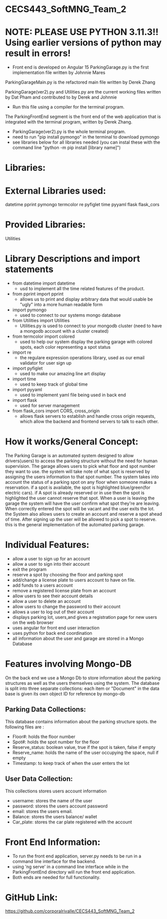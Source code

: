 # CECS443_SoftMNG_Team_2

# NOTE: PLEASE USE PYTHON 3.11.3!! Using earlier versions of python may result in errors!
 - Front end is developed on Angular 15
ParkingGarage.py is the first implementation file written by Johnnie Mares 

ParkingGarageMain.py is the refactored main file written by Derek Zhang

ParkingGarage(ver2).py and Utilities.py are the current working files written by Dat Pham and contributed to by Derek and Johnnie
   - Run this file using a compiler for the terminal program.

The ParkingFrontEnd segment is the front end of the web application that is integrated with the terminal program, written by Derek Zhang.

 - ParkingGarage(ver2).py is the whole terminal program.
 - need to run "pip install pymongo" in the terminal to download pymongo
 - see libraries below for all libraries needed (you can instal these with the command line "python -m pip install [library name]")

 # Libraries:
   # External Libraries used:
   datetime
   pprint
   pymongo
   termcolor
   re
   pyfiglet
   time
   pyyaml
   flask
   flask_cors

   # Provided Libraries:
   Utilities

   # Library Descriptions and import statements
 - from datetime import datetime
    - usd to implement all the time related features of the product.
 - from pprint import pprint
    - allows us to print and display arbitrary data that would usable be "ugly" into a more human readable form
 - import pymongo
    - used to connect to our systems mongo database
 - from Utilities import Utilities
     - Utilities.py is used to connect to your mongodb cluster (need to have a mongodb account with a cluster created)
 - from  termcolor import colored
    - used to help our system display the parking garage with colored spots, each color representing a spot status
 - import re
    - the regulare expression operations library, used as our email validator for user sign up
 - import pyfiglet
    - used to make our amazing line art display
- import time
   - used to keep track of global time
- import pyyaml
   - used to implement yaml file being used in back end
 - import flask 
   - used for server management
 - from flask_cors import CORS, cross_origin
   - allows flask servers to establish and handle cross origin requests, which allow the backend and frontend servers to talk to each other. 

# How it works/General Concept:

The Parking Garage is an automated system designed to allow drivers(users) to access the parking structure without the need for human supervision. The garage allows users to pick what floor and spot number they want to use. the system will take note of what spot is reserved by assigning the users information to that spot number. The system takes into account the status of a parking spot on any floor when someone makes a reservation. if a spot is available, the spot is highlighted blue/green(for electric cars). if A spot is already reserved or in use then the spot is highlighted the user cannot reserve that spot. When a user is leaving the garage the system will have the user confirm what spot they're are leaving. When correctly entered the spot will be vacant and the user exits the lot. the System also allows users to create an account and reserve a spot ahead of time. After signing up the user will be allowed to pick a spot to reserve. this is the general implementation of the automated parking garage.

# Individual Features:

- allow a user to sign up for an account 
- allow a user to sign into their account
- exit the program
- reserve a spot by choosing the floor and parking spot
- add/change a license plate to users account to have on file.
- add funds to a users account
- remove a registered license plate from an account
- allow users to see their account details
- allow a user to delete an account
- allow users to change the password to their account
- allows a user to log out of their account
- displays parking lot, users,and gives a registration page for new users on the web browser
- uses angular for front end user interaction
- uses python for back end coordination
- all information about the user and garage are stored in a Mongo Database


# Features involving Mongo-DB

On the back end we use a Mongo Db to store information about the parking structures as well as the users themselves using the system. The database is split into three separate collections: each item or "Document" in the data base is given its own object ID for reference by mongo-db

## Parking Data Collections:

This database contains information about the parking structure spots. the following files are :
- Floor#: holds the floor number
- Spot#: holds the spot number for the floor
- Reserve_status: boolean value, true if the spot is taken, false if empty
- Reserve_name: holds the name of the user occupying the space, null if empty
- Timestamp: to keep track of when the user enters the lot

## User Data Collection:

This collections stores users account information
- username: stores the name of the user
- password: stores the users account password
- email: stores the users email.
- Balance: stores the users balance/ wallet
- Car_plate: stores the car plate registered with the account

# Front End Information:
- To run the front end application, server.py needs to be run in a command line interface for the backend.
- using 'ng serve' in a command line interface while in the ParkingFrontEnd directory will run the front end application.
- Both ends are needed for full functionality.

# GitHub Link:

https://github.com/corporalrivalle/CECS443_SoftMNG_Team_2




